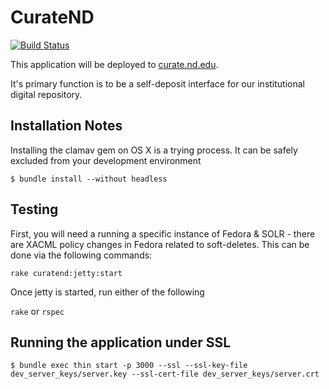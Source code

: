 # CurateND
[![Build Status](https://travis-ci.org/ndlib/curate_nd.png)](https://travis-ci.org/ndlib/curate_nd)

This application will be deployed to [curate.nd.edu](http://curate.nd.edu).

It's primary function is to be a self-deposit interface for our institutional digital repository.

## Installation Notes

Installing the clamav gem on OS X is a trying process. It can be safely excluded
from your development environment 

```console
$ bundle install --without headless
```

## Testing

First, you will need a running a specific instance of Fedora & SOLR - there are
XACML policy changes in Fedora related to soft-deletes. This can be done via the
following commands:

    rake curatend:jetty:start

Once jetty is started, run either of the following

`rake` or `rspec`

## Running the application under SSL

```console
$ bundle exec thin start -p 3000 --ssl --ssl-key-file dev_server_keys/server.key --ssl-cert-file dev_server_keys/server.crt
```
